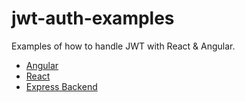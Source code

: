 # jwt-auth-examples
Examples of how to handle JWT with React & Angular. 
* [Angular](https://github.com/AaronWLChan/jwt-auth-examples/tree/main/angular)
* [React](https://github.com/AaronWLChan/jwt-auth-examples/tree/main/react)
* [Express Backend](https://github.com/AaronWLChan/jwt-auth-examples/tree/main/backend)
